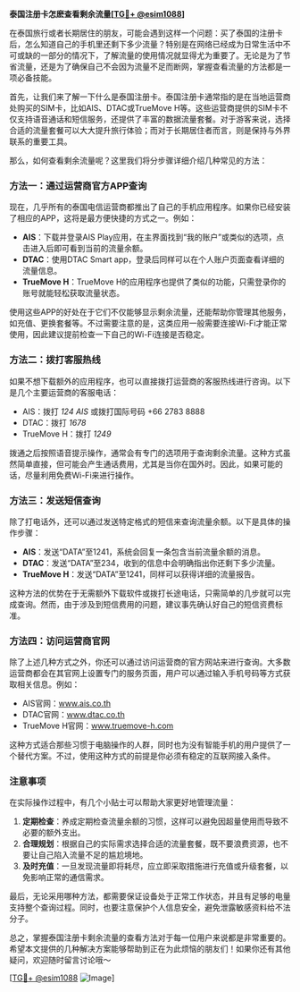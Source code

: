 **泰国注册卡怎麽查看剩余流量[[TG💪+ @esim1088](https://t.me/s/esim1088)]**

在泰国旅行或者长期居住的朋友，可能会遇到这样一个问题：买了泰国的注册卡后，怎么知道自己的手机里还剩下多少流量？特别是在网络已经成为日常生活中不可或缺的一部分的情况下，了解流量的使用情况就显得尤为重要了。无论是为了节省流量，还是为了确保自己不会因为流量不足而断网，掌握查看流量的方法都是一项必备技能。

首先，让我们来了解一下什么是泰国注册卡。泰国注册卡通常指的是在当地运营商处购买的SIM卡，比如AIS、DTAC或TrueMove H等。这些运营商提供的SIM卡不仅支持语音通话和短信服务，还提供了丰富的数据流量套餐。对于游客来说，选择合适的流量套餐可以大大提升旅行体验；而对于长期居住者而言，则是保持与外界联系的重要工具。

那么，如何查看剩余流量呢？这里我们将分步骤详细介绍几种常见的方法：

### 方法一：通过运营商官方APP查询

现在，几乎所有的泰国电信运营商都推出了自己的手机应用程序。如果你已经安装了相应的APP，这将是最方便快捷的方式之一。例如：

- **AIS**：下载并登录AIS Play应用，在主界面找到“我的账户”或类似的选项，点击进入后即可看到当前的流量余额。
- **DTAC**：使用DTAC Smart app，登录后同样可以在个人账户页面查看详细的流量信息。
- **TrueMove H**：TrueMove H的应用程序也提供了类似的功能，只需登录你的账号就能轻松获取流量状态。

使用这些APP的好处在于它们不仅能够显示剩余流量，还能帮助你管理其他服务，如充值、更换套餐等。不过需要注意的是，这类应用一般需要连接Wi-Fi才能正常使用，因此建议提前检查一下自己的Wi-Fi连接是否稳定。

### 方法二：拨打客服热线

如果不想下载额外的应用程序，也可以直接拨打运营商的客服热线进行咨询。以下是几个主要运营商的客服电话：

- AIS：拨打 *124 AIS* 或拨打国际号码 +66 2783 8888
- DTAC：拨打 *1678*
- TrueMove H：拨打 *1249*

拨通之后按照语音提示操作，通常会有专门的选项用于查询剩余流量。这种方式虽然简单直接，但可能会产生通话费用，尤其是当你在国外时。因此，如果可能的话，尽量利用免费Wi-Fi来进行操作。

### 方法三：发送短信查询

除了打电话外，还可以通过发送特定格式的短信来查询流量余额。以下是具体的操作步骤：

- **AIS**：发送“DATA”至1241，系统会回复一条包含当前流量余额的消息。
- **DTAC**：发送“DATA”至234，收到的信息中会明确指出你还剩下多少流量。
- **TrueMove H**：发送“DATA”至1241，同样可以获得详细的流量报告。

这种方法的优势在于无需额外下载软件或拨打长途电话，只需简单的几步就可以完成查询。然而，由于涉及到短信费用的问题，建议事先确认好自己的短信资费标准。

### 方法四：访问运营商官网

除了上述几种方式之外，你还可以通过访问运营商的官方网站来进行查询。大多数运营商都会在其官网上设置专门的服务页面，用户可以通过输入手机号码等方式获取相关信息。例如：

- AIS官网：www.ais.co.th
- DTAC官网：www.dtac.co.th
- TrueMove H官网：www.truemove-h.com

这种方式适合那些习惯于电脑操作的人群，同时也为没有智能手机的用户提供了一个替代方案。不过，使用这种方式的前提是你必须有稳定的互联网接入条件。

### 注意事项

在实际操作过程中，有几个小贴士可以帮助大家更好地管理流量：

1. **定期检查**：养成定期检查流量余额的习惯，这样可以避免因超量使用而导致不必要的额外支出。
2. **合理规划**：根据自己的实际需求选择合适的流量套餐，既不要浪费资源，也不要让自己陷入流量不足的尴尬境地。
3. **及时充值**：一旦发现流量即将耗尽，应立即采取措施进行充值或升级套餐，以免影响正常的通信需求。

最后，无论采用哪种方法，都需要保证设备处于正常工作状态，并且有足够的电量支持整个查询过程。同时，也要注意保护个人信息安全，避免泄露敏感资料给不法分子。

总之，掌握泰国注册卡剩余流量的查看方法对于每一位用户来说都是非常重要的。希望本文提供的几种解决方案能够帮助到正在为此烦恼的朋友们！如果你还有其他疑问，欢迎随时留言讨论哦～

[[TG💪+ @esim1088](https://t.me/s/esim1088) ![Image](https://i.postimg.cc/4NQfJmqS/Snipaste-2025-05-13-00-14-12.png)]